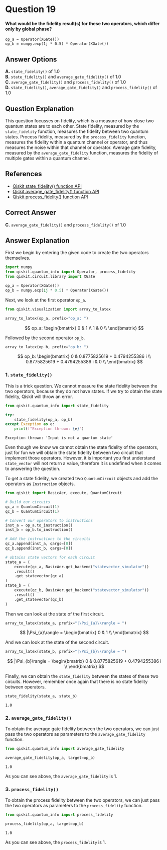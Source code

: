 # Question 19

#### What would be the fidelity result(s) for these two operators, which differ only by global phase?

    op_a = Operator(XGate())
    op_b = numpy.exp(1j * 0.5) * Operator(XGate())

## Answer Options

**A.** `state_fidelity()` of 1.0  
**B.** `state_fidelity()` and `average_gate_fidelity()` of 1.0  
**C.** `average_gate_fidelity()` and `process_fidelity()` of 1.0  
**D.** `state_fidelity()`, `average_gate_fidelity()` and `process_fidelity()` of 1.0 

## Question Explanation

This question focusses on fidelity, which is a measure of how close two quantum states are to each other.
State fidelity, measured by the `state_fidelity` function, measures the fidelity between two quantum states.
Process fidelity, measured by the `process_fidelity` function, measures the fidelity within a quantum channel or operator, and thus measures the noise within that channel or operator.
Average gate fidelity, measured by the `average_gate_fidelity` function, measures the fidelity of multiple gates within a quantum channel.

## References

* [Qiskit state_fidelity() function API](https://qiskit.org/documentation/stubs/qiskit.quantum_info.state_fidelity.html)
* [Qiskit average_gate_fidelity() function API](https://qiskit.org/documentation/stubs/qiskit.quantum_info.average_gate_fidelity.html)
* [Qiskit process_fidelity() function API](https://qiskit.org/documentation/stubs/qiskit.quantum_info.average_gate_fidelity.html)

## Correct Answer

**C.** `average_gate_fidelity()` and `process_fidelity()` of 1.0  

## Answer Explanation

First we begin by entering the given code to create the two operators themselves.


```python
import numpy
from qiskit.quantum_info import Operator, process_fidelity
from qiskit.circuit.library import XGate

op_a = Operator(XGate())
op_b = numpy.exp(1j * 0.5) * Operator(XGate())
```

Next, we look at the first operator `op_a`.


```python
from qiskit.visualization import array_to_latex

array_to_latex(op_a, prefix="op_a: ")
```




$$
op_a: 
\begin{bmatrix}
0 & 1  \\
 1 & 0  \\
 \end{bmatrix}
$$



Followed by the second operator `op_b`.


```python
array_to_latex(op_b, prefix="op_b: ")
```




$$
op_b: 
\begin{bmatrix}
0 & 0.8775825619 + 0.4794255386 i  \\
 0.8775825619 + 0.4794255386 i & 0  \\
 \end{bmatrix}
$$



### 1. `state_fidelity()`

This is a trick question.
We cannot measure the state fidelity between the two operators, because they do not have states.
If we try to obtain the state fidelity, Qiskit will throw an error.


```python
from qiskit.quantum_info import state_fidelity

try:
    state_fidelity(op_a, op_b)
except Exception as e:
    print(f"Exception thrown: {e}")
```

    Exception thrown: 'Input is not a quantum state'


Even though we know we cannot obtain the state fidelity of the operators, just for fun we will obtain the state fidelity between two circuit that implement those operators.
However, it is important you first understand `state_vector` will not return a value, therefore it is undefined when it comes to answering the question.

To get a state fidelity, we created two `QuantumCircuit` objects and add the operators as `Instruction` objects.


```python
from qiskit import BasicAer, execute, QuantumCircuit

# Build our circuits
qc_a = QuantumCircuit(1)
qc_b = QuantumCircuit(1)

# Convert our operators to instructions
inst_a = op_a.to_instruction()
inst_b = op_b.to_instruction()

# Add the instructions to the circuits
qc_a.append(inst_a, qargs=[0])
qc_b.append(inst_b, qargs=[0])

# obtains state vectors for each circuit
state_a = (
    execute(qc_a, BasicAer.get_backend("statevector_simulator"))
    .result()
    .get_statevector(qc_a)
)
state_b = (
    execute(qc_b, BasicAer.get_backend("statevector_simulator"))
    .result()
    .get_statevector(qc_b)
)
```

Then we can look at the state of the first circuit.


```python
array_to_latex(state_a, prefix="|\Psi_{a}\\rangle = ")
```




$$
|\Psi_{a}\rangle = 
\begin{bmatrix}
0 & 1  \\
 \end{bmatrix}
$$



And we can look at the state of the second circuit.


```python
array_to_latex(state_b, prefix="|\Psi_{b}\\rangle = ")
```




$$
|\Psi_{b}\rangle = 
\begin{bmatrix}
0 & 0.8775825619 + 0.4794255386 i  \\
 \end{bmatrix}
$$



Finally, we can obtain the `state_fidelity` between the states of these two circuits.
However, remember once again that there is no state fidelity between operators.


```python
state_fidelity(state_a, state_b)
```




    1.0



### 2. `average_gate_fidelity()`

To obtain the average gate fidelity between the two operators, we can just pass the two operators as parameters to the `average_gate_fidelity` function.


```python
from qiskit.quantum_info import average_gate_fidelity

average_gate_fidelity(op_a, target=op_b)
```




    1.0



As you can see above, the `average_gate_fidelity` is 1.

### 3. `process_fidelity()`

To obtain the process fidelity between the two operators, we can just pass the two operators as parameters to the `process_fidelity` function.


```python
from qiskit.quantum_info import process_fidelity

process_fidelity(op_a, target=op_b)
```




    1.0



As you can see above, the `process_fidelity` is 1.
